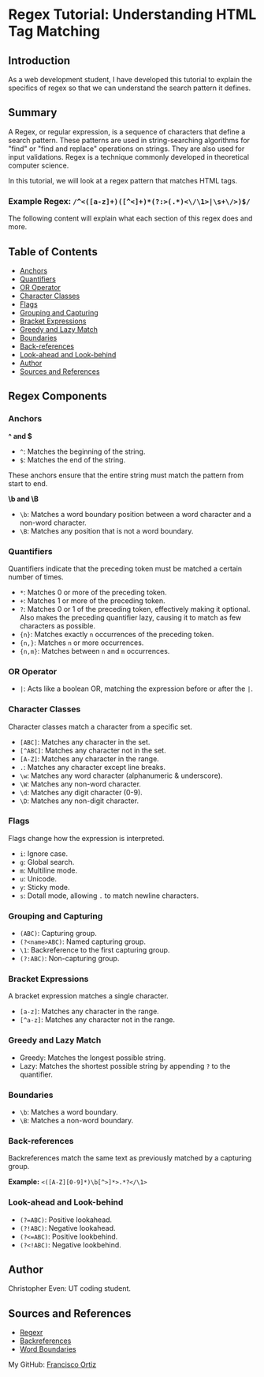 # Regex Tutorial: Understanding HTML Tag Matching

## Introduction
As a web development student, I have developed this tutorial to explain the specifics of regex so that we can understand the search pattern it defines.

## Summary
A Regex, or regular expression, is a sequence of characters that define a search pattern. These patterns are used in string-searching algorithms for "find" or "find and replace" operations on strings. They are also used for input validations. Regex is a technique commonly developed in theoretical computer science.

In this tutorial, we will look at a regex pattern that matches HTML tags.

### Example Regex: `/^<([a-z]+)([^<]+)*(?:>(.*)<\/\1>|\s+\/>)$/`

The following content will explain what each section of this regex does and more.

## Table of Contents
- [Anchors](#anchors)
- [Quantifiers](#quantifiers)
- [OR Operator](#or-operator)
- [Character Classes](#character-classes)
- [Flags](#flags)
- [Grouping and Capturing](#grouping-and-capturing)
- [Bracket Expressions](#bracket-expressions)
- [Greedy and Lazy Match](#greedy-and-lazy-match)
- [Boundaries](#boundaries)
- [Back-references](#back-references)
- [Look-ahead and Look-behind](#look-ahead-and-look-behind)
- [Author](#author)
- [Sources and References](#sources-and-references)

## Regex Components

### Anchors
**^ and $**
- `^`: Matches the beginning of the string.
- `$`: Matches the end of the string.

These anchors ensure that the entire string must match the pattern from start to end.

**\b and \B**
- `\b`: Matches a word boundary position between a word character and a non-word character.
- `\B`: Matches any position that is not a word boundary.

### Quantifiers
Quantifiers indicate that the preceding token must be matched a certain number of times.

- `*`: Matches 0 or more of the preceding token.
- `+`: Matches 1 or more of the preceding token.
- `?`: Matches 0 or 1 of the preceding token, effectively making it optional. Also makes the preceding quantifier lazy, causing it to match as few characters as possible.
- `{n}`: Matches exactly `n` occurrences of the preceding token.
- `{n,}`: Matches `n` or more occurrences.
- `{n,m}`: Matches between `n` and `m` occurrences.

### OR Operator
- `|`: Acts like a boolean OR, matching the expression before or after the `|`.

### Character Classes
Character classes match a character from a specific set.

- `[ABC]`: Matches any character in the set.
- `[^ABC]`: Matches any character not in the set.
- `[A-Z]`: Matches any character in the range.
- `.`: Matches any character except line breaks.
- `\w`: Matches any word character (alphanumeric & underscore).
- `\W`: Matches any non-word character.
- `\d`: Matches any digit character (0-9).
- `\D`: Matches any non-digit character.

### Flags
Flags change how the expression is interpreted.

- `i`: Ignore case.
- `g`: Global search.
- `m`: Multiline mode.
- `u`: Unicode.
- `y`: Sticky mode.
- `s`: Dotall mode, allowing `.` to match newline characters.

### Grouping and Capturing
- `(ABC)`: Capturing group.
- `(?<name>ABC)`: Named capturing group.
- `\1`: Backreference to the first capturing group.
- `(?:ABC)`: Non-capturing group.

### Bracket Expressions
A bracket expression matches a single character.

- `[a-z]`: Matches any character in the range.
- `[^a-z]`: Matches any character not in the range.

### Greedy and Lazy Match
- Greedy: Matches the longest possible string.
- Lazy: Matches the shortest possible string by appending `?` to the quantifier.

### Boundaries
- `\b`: Matches a word boundary.
- `\B`: Matches a non-word boundary.

### Back-references
Backreferences match the same text as previously matched by a capturing group.

**Example:** `<([A-Z][0-9]*)\b[^>]*>.*?</\1>`

### Look-ahead and Look-behind
- `(?=ABC)`: Positive lookahead.
- `(?!ABC)`: Negative lookahead.
- `(?<=ABC)`: Positive lookbehind.
- `(?<!ABC)`: Negative lookbehind.

## Author
Christopher Even: UT coding student.

## Sources and References
- [Regexr](https://regexr.com/)
- [Backreferences](https://www.regular-expressions.info/backref.html)
- [Word Boundaries](https://www.regular-expressions.info/wordboundaries.html)

My GitHub: [Francisco Ortiz](https://github.com/ortzfrancisco)
